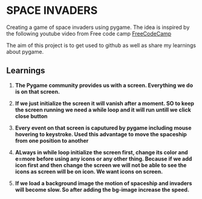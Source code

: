 # SPACE INVADERS

Creating a game of space invaders using pygame. The idea is inspired by the following youtube video from Free code camp
[FreeCodeCamp](https://www.youtube.com/watch?v=FfWpgLFMI7w&t=1780s&ab_channel=freeCodeCamp.org)

The aim of this project is to get used to github as well as share my learnings about pygame.

## Learnings

1. **The Pygame community provides us with a screen. Everything we do is on that screen.**

2. **If we just initialize the screen it will vanish after a moment. SO to keep the screen running we need a while loop and it will run untill we click close button**

3. **Every event on that screen is caputured by pygame including mouse hovering to keystroke. Used this advantage to move the spaceship from one position to another**

4. **ALways in while loop initialize the screen first, change its color and e=more before using any icons or any other thing. Because if we add icon first and then change the screen we will not be able to see the icons as screen will be on icon. We want icons on screen.**

5. **If we load a background image the motion of spaceship and invaders will become slow. So after adding the bg-image increase the speed.**

